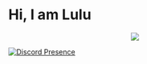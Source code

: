#   Hi, I am Lulu

<div align="center">
    <img src="https://komarev.com/ghpvc/?username=luluwux&color=dc143c"/>
</div>


[![Discord Presence](https://lanyard.cnrad.dev/api/852103749228036136)](https://discord.com/users/852103749228036136)


